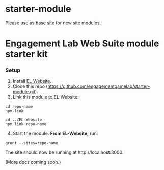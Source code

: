 
# starter-module
Please use as base site for new site modules.

# Engagement Lab Web Suite module starter kit
### Setup
1. Install [EL-Website](https://github.com/engagementgamelab/EL-Website).
2. Clone this repo (https://github.com/engagementgamelab/starter-module.git).
3. Link this module to EL-Website: 

  ```
  cd repo-name
  npm-link
  ```
  
  ```
  cd ../EL-Website
  npm link repo-name
  ```
  
4. Start the module. **From EL-Website**, run:

  ```
  grunt --sites=repo-name
  ```
The site should now be running at http://localhost:3000.

(More docs coming soon.)
